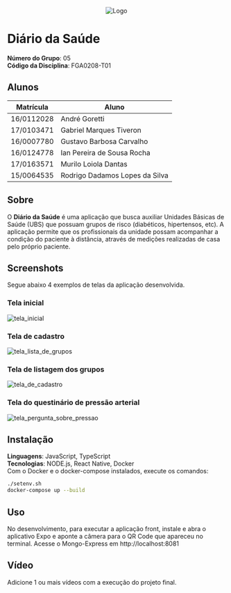 <p align="center">
    <img src="docs/img/logo.png" alt="Logo">
</p>

# Diário da Saúde

**Número do Grupo**: 05<br>
**Código da Disciplina**: FGA0208-T01<br>

## Alunos
|Matrícula | Aluno |
| -- | -- |
| 16/0112028  |  André Goretti |
| 17/0103471  | Gabriel Marques Tiveron |
| 16/0007780  | Gustavo Barbosa Carvalho |
| 16/0124778 | Ian Pereira de Sousa Rocha |
| 17/0163571 | Murilo Loiola Dantas |
| 15/0064535 | Rodrigo Dadamos Lopes da Silva |

## Sobre 
O **Diário da Saúde** é uma aplicação que busca auxiliar Unidades Básicas de Saúde (UBS) que possuam grupos de risco (diabéticos, hipertensos, etc). A aplicação permite que os profissionais da unidade possam acompanhar a condição do paciente à distância, através de medições realizadas de casa pelo próprio paciente.

## Screenshots

Segue abaixo 4 exemplos de telas da aplicação desenvolvida. 

### Tela inicial
![tela_inicial](docs/img/tela_inicial.jpg)

### Tela de cadastro
![tela_lista_de_grupos](docs/img/tela_de_cadastro.jpg)

### Tela de listagem dos grupos
![tela_de_cadastro](docs/img/tela_lista_de_grupos.jpg)

### Tela do questinário de pressão arterial
![tela_pergunta_sobre_pressao](docs/img/tela_pergunta_sobre_pressao.jpg)


## Instalação 
**Linguagens**: JavaScript, TypeScript<br>
**Tecnologias**: NODE.js, React Native, Docker<br>
Com o Docker e o docker-compose instalados, execute os comandos:

```bash
./setenv.sh
docker-compose up --build
```

## Uso 
No desenvolvimento, para executar a aplicação front, instale e abra o aplicativo Expo e aponte a câmera para o QR Code que apareceu no terminal.
Acesse o Mongo-Express em http://localhost:8081

## Vídeo
Adicione 1 ou mais vídeos com a execução do projeto final.
